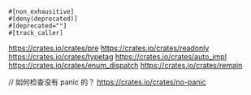 ```
#[non_exhausitive]
#[deny(deprecated)]
#[deprecated=""]
#[track_caller]
```

https://crates.io/crates/pre
https://crates.io/crates/readonly
https://crates.io/crates/typetag
https://crates.io/crates/auto_impl
https://crates.io/crates/enum_dispatch
https://crates.io/crates/remain

// 如何检查没有 panic 的？
https://crates.io/crates/no-panic

